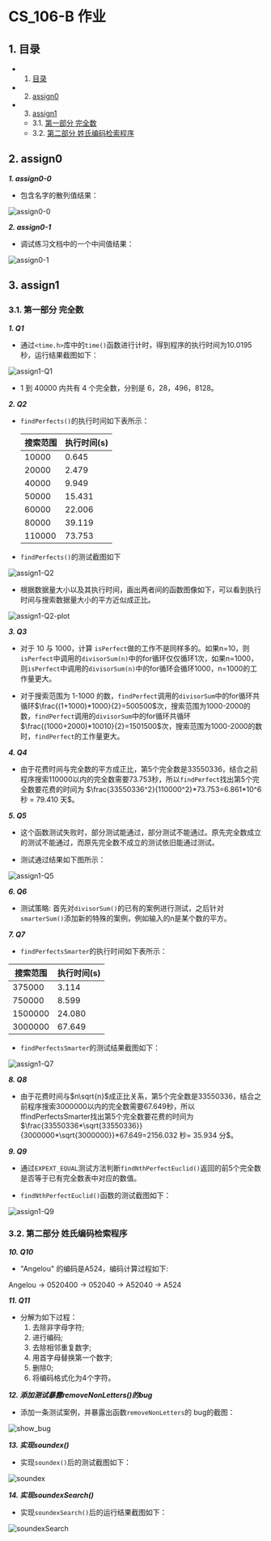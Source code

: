 
# CS_106-B 作业

##  1. <a name=''></a>目录

<!-- vscode-markdown-toc -->
* 1. [目录](#)
* 2. [assign0](#assign0)
* 3. [assign1](#assign1)
	* 3.1. [第一部分 完全数](#-1)
	* 3.2. [第二部分 姓氏编码检索程序](#-1)

<!-- vscode-markdown-toc-config
	numbering=true
	autoSave=true
	/vscode-markdown-toc-config -->
<!-- /vscode-markdown-toc -->

##  2. <a name='assign0'></a>assign0
***1. assign0-0***

- 包含名字的散列值结果：

![assign0-0](./assign0/assign0-0.png)

***2. assign0-1***
- 调试练习文档中的一个中间值结果：

![assign0-1](./assign0/assign0-1.png)

##  3. <a name='assign1'></a>assign1

###  3.1. <a name='-1'></a>第一部分 完全数

***1. Q1***

- 通过``<time.h>``库中的``time()``函数进行计时，得到程序的执行时间为10.0195秒，运行结果截图如下：

![assign1-Q1](./assign1/assign1-Q1.png)

- 1 到 40000 内共有 4 个完全数，分别是 6，28，496，8128。

***2. Q2***

- ``findPerfects()``的执行时间如下表所示：
  
  |搜索范围 |执行时间(s)|
  |---------|----------|
  |10000|0.645|
  |20000|2.479|
  |40000|9.949|
  |50000|15.431|
  |60000|22.006|
  |80000|39.119|
  |110000|73.753|

- ``findPerfects()``的测试截图如下

![assign1-Q2](./assign1/assign1-Q2.png)

- 根据数据量大小以及其执行时间，画出两者间的函数图像如下，可以看到执行时间与搜索数据量大小的平方近似成正比。

![assign1-Q2-plot](./assign1/assign1-Q2-plot.png)

***3. Q3***

- 对于 10 与 1000，计算 ``isPerfect``做的工作不是同样多的。如果n=10，则``isPerfect``中调用的``divisorSum(n)``中的for循环仅仅循环1次，如果n=1000，则``isPerfect``中调用的``divisorSum(n)``中的for循环会循环1000，n=1000的工作量更大。

- 对于搜索范围为 1-1000 的数，``findPerfect``调用的``divisorSum``中的for循环共循环$\frac{(1+1000)*1000}{2}=500500$次，搜索范围为1000-2000的数，``findPerfect``调用的``divisorSum``中的for循环共循环$\frac{(1000+2000)*10010}{2}=1501500$次，搜索范围为1000-2000的数时，``findPerfect``的工作量更大。

***4. Q4***

- 由于花费时间与完全数的平方成正比，第5个完全数是33550336，结合之前程序搜索110000以内的完全数需要73.753秒，所以``findPerfect``找出第5个完全数要花费的时间为
$\frac{33550336^2}{110000^2}*73.753=6.861*10^6 秒 = 79.410 天$。

***5. Q5***

- 这个函数测试失败时，部分测试能通过，部分测试不能通过。原先完全数成立的测试不能通过，而原先完全数不成立的测试依旧能通过测试。

- 测试通过结果如下图所示：

![assign1-Q5](./assign1/assign1-Q5.png)

***6. Q6***

- 测试策略: 首先对``divisorSum()``的已有的案例进行测试，之后针对``smarterSum()``添加新的特殊的案例，例如输入的n是某个数的平方。

***7. Q7***

  - ``findPerfectsSmarter``的执行时间如下表所示：

|搜索范围|执行时间(s)|
|--------|----------|
|375000|3.114|
|750000|8.599|
|1500000|24.080|
|3000000|67.649|

- ``findPerfectsSmarter``的测试结果截图如下：

![assign1-Q7](./assign1/assign1-Q7.png)

***8. Q8***

- 由于花费时间与$n\sqrt{n}$成正比关系，第5个完全数是33550336，结合之前程序搜索3000000以内的完全数需要67.649秒，所以ffindPerfectsSmarter找出第5个完全数要花费的时间为
$\frac{33550336*\sqrt{33550336}}{3000000*\sqrt{3000000}}*67.649=2156.032 秒= 35.934 分$。

***9. Q9***

- 通过``EXPEXT_EQUAL``测试方法判断``findNthPerfectEuclid()``返回的前5个完全数是否等于已有完全数表中对应的数值。

- ``findNthPerfectEuclid()``函数的测试截图如下：
  
![assign1-Q9](./assign1/assign1-Q9.png)

###  3.2. <a name='-1'></a>第二部分 姓氏编码检索程序

***10. Q10***

- "Angelou" 的编码是A524，编码计算过程如下:

Angelou -> 0520400 -> 052040 -> A52040 -> A524

***11. Q11***

- 分解为如下过程：
  1. 去除非字母字符;
  2. 进行编码;
  3. 去除相邻重复数字;
  4. 用首字母替换第一个数字;
  5. 删除0;
  6. 将编码格式化为4个字符。

***12. 添加测试暴露removeNonLetters()的bug***
- 添加一条测试案例，并暴露出函数``removeNonLetters``的 bug的截图：
  
![show_bug](./assign1/show_bug.png)


***13. 实现soundex()***

- 实现``soundex()``后的测试截图如下：

![soundex](./assign1/soundex.png)

***14. 实现soundexSearch()***

- 实现``soundexSearch()``后的运行结果截图如下：

![soundexSearch](./assign1/soundexSearch.png)